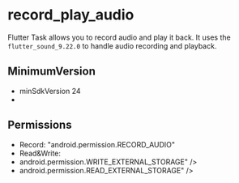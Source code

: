 # record_play_audio

Flutter Task allows you to record audio and play it back. It uses the `flutter_sound_9.22.0` to handle audio recording and playback.

## MinimumVersion 
- minSdkVersion 24
- 
## Permissions

- Record: "android.permission.RECORD_AUDIO"
- Read&Write:
- android.permission.WRITE_EXTERNAL_STORAGE" />
- android.permission.READ_EXTERNAL_STORAGE" />